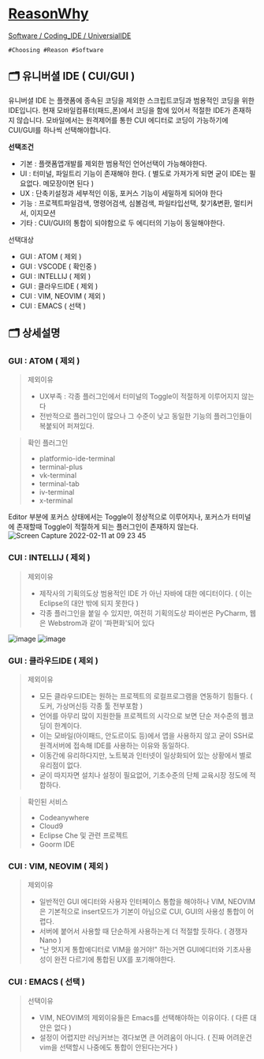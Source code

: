 [ReasonWhy](/README.md)
===
[Software / Coding_IDE / UniversialIDE](./README.md)
```
#Choosing #Reason #Software
```

## :card_index_dividers: 유니버셜 IDE ( CUI/GUI )
유니버셜 IDE 는 플랫폼에 종속된 코딩을 제외한 스크립트코딩과 범용적인 코딩을 위한 IDE입니다. 현재 모바일컴퓨터(패드,폰)에서 코딩을 함에 있어서 적절한 IDE가 존재하지 않습니다. 모바일에서는 원격제어를 통한 CUI 에디터로 코딩이 가능하기에 CUI/GUI를 하나씩 선택해야합니다.

**선택조건**
- 기본 : 플랫폼앱개발를 제외한 범용적인 언어선택이 가능해야한다.
- UI : 터미널, 파일트리 기능이 존재해야 한다. ( 별도로 가져가게 되면 굳이 IDE는 필요없다. 메모장이면 된다 )
- UX : 단축키설정과 세부적인 이동, 포커스 기능이 세밀하게 되어야 한다
- 기능 : 프로젝트파일검색, 명령어검색, 심볼검색, 파일타입선택, 찾기&변환, 멀티커서, 이지모션
- 기타 : CUI/GUI의 통합이 되야함으로 두 에디터의 기능이 동일해야한다.

선택대상
- GUI : ATOM ( 제외 )
- GUI : VSCODE ( 확인중 )
- GUI : INTELLIJ ( 제외 )
- GUI : 클라우드IDE ( 제외 )
- CUI : VIM, NEOVIM ( 제외 )
- CUI : EMACS ( 선택 )

## :card_index_dividers: 상세설명
### GUI : ATOM ( 제외 )

> 제외이유
> - UX부족 : 각종 플러그인에서 터미널의 Toggle이 적절하게 이루어지지 않는다
> - 전반적으로 플러그인이 많으나 그 수준이 낮고 동일한 기능의 플러그인들이 복붙되어 퍼져있다.

> 확인 플러그인
> - platformio-ide-terminal
> - terminal-plus
> - vk-terminal
> - terminal-tab
> - iv-terminal
> - x-terminal

Editor 부분에 포커스 상태에서는 Toggle이 정상적으로 이루어지나, 포커스가 터미널에 존재할때 Toggle이 적절하게 되는 플러그인이 존재하지 않는다.
![Screen Capture 2022-02-11 at 09 23 45](https://user-images.githubusercontent.com/77244047/153519344-b0444273-6a26-4c1d-8816-2a6dfd6413b5.gif)

### CUI : INTELLIJ ( 제외 )

> 제외이유
> - 제작사의 기획의도상 범용적인 IDE 가 아닌 자바에 대한 에디터이다. ( 이는 Eclipse의 대안 밖에 되지 못한다 )
> - 각종 플러그인을 붙일 수 있지만, 여전히 기획의도상 파이썬은 PyCharm, 웹은 Webstrom과 같이 '파편화'되어 있다

![image](https://user-images.githubusercontent.com/77244047/153520896-ab848e9e-9bfa-4a91-bccc-fae6ddc18f97.png)
![image](https://user-images.githubusercontent.com/77244047/153520910-57e18bc2-253e-41c3-ade4-8dec43dd1186.png)

### GUI : 클라우드IDE ( 제외 )

> 제외이유
> - 모든 클라우드IDE는 원하는 프로젝트의 로컬프로그램을 연동하기 힘들다. ( 도커, 가상머신등 각종 툴 전부포함 )
> - 언어를 아무리 많이 지원한들 프로젝트의 시각으로 보면 단순 저수준의 웹코딩이 한계이다.
> - 이는 모바일(아이패드, 안도르이도 등)에서 앱을 사용하지 않고 굳이 SSH로 원격서버에 접속해 IDE를 사용하는 이유와 동일하다.
> - 이동간에 유리하다지만, 노트북과 인터넷이 일상화되어 있는 상황에서 별로 유리점이 없다.
> - 굳이 따지자면 설치나 설정이 필요없어, 기초수준의 단체 교육시장 정도에 적합하다.

> 확인된 서비스
> - Codeanywhere
> - Cloud9
> - Eclipse Che 및 관련 프로젝트
> - Goorm IDE

### CUI : VIM, NEOVIM ( 제외 )

> 제외이유
> - 일반적인 GUI 에디터와 사용자 인터페이스 통합을 해야하나 VIM, NEOVIM은 기본적으로 insert모드가 기본이 아님으로 CUI, GUI의 사용성 통합이 어렵다.
> - 서버에 붙어서 사용할 때 단순하게 사용하는게 더 적절할 듯하다. ( 경쟁자 Nano )
> - "난 멋지게 통합에디터로 VIM을 쓸거야!" 하는거면 GUI에디터와 기초사용성이 완전 다르기에 통합된 UX를 포기해야한다.

### CUI : EMACS ( 선택 )

> 선택이유
> - VIM, NEOVIM의 제외이유들은 Emacs를 선택해야하는 이유이다. ( 다른 대안은 없다 )
> - 설정이 어렵지만 러닝커브는 겪다보면 큰 어려움이 아니다. ( 진짜 어려운건 vim을 선택할시 나중에도 통합이 안된다는거다 )
